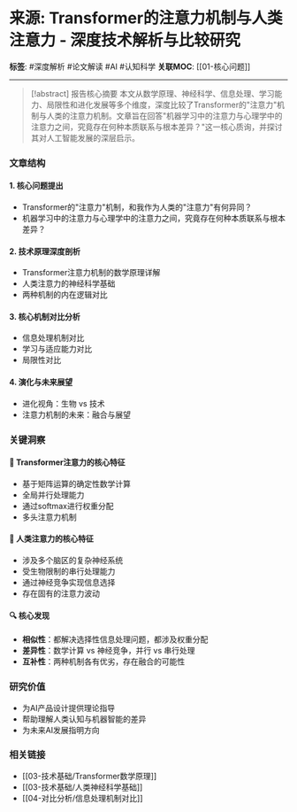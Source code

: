 # 来源: Transformer的注意力机制与人类注意力 - 深度技术解析与比较研究

**标签**: #深度解析 #论文解读 #AI #认知科学
**关联MOC**: [[01-核心问题]]

---

> [!abstract] 报告核心摘要
> 本文从数学原理、神经科学、信息处理、学习能力、局限性和进化发展等多个维度，深度比较了Transformer的"注意力"机制与人类的注意力机制。文章旨在回答"机器学习中的注意力与心理学中的注意力之间，究竟存在何种本质联系与根本差异？"这一核心质询，并探讨其对人工智能发展的深层启示。

### 文章结构

#### 1. 核心问题提出
- Transformer的"注意力"机制，和我作为人类的"注意力"有何异同？
- 机器学习中的注意力与心理学中的注意力之间，究竟存在何种本质联系与根本差异？

#### 2. 技术原理深度剖析
- Transformer注意力机制的数学原理详解
- 人类注意力的神经科学基础
- 两种机制的内在逻辑对比

#### 3. 核心机制对比分析
- 信息处理机制对比
- 学习与适应能力对比
- 局限性对比

#### 4. 演化与未来展望
- 进化视角：生物 vs 技术
- 注意力机制的未来：融合与展望

### 关键洞察

#### 🤖 Transformer注意力的核心特征
- 基于矩阵运算的确定性数学计算
- 全局并行处理能力
- 通过softmax进行权重分配
- 多头注意力机制

#### 🧠 人类注意力的核心特征
- 涉及多个脑区的复杂神经系统
- 受生物限制的串行处理能力
- 通过神经竞争实现信息选择
- 存在固有的注意力波动

#### 🔍 核心发现
- **相似性**：都解决选择性信息处理问题，都涉及权重分配
- **差异性**：数学计算 vs 神经竞争，并行 vs 串行处理
- **互补性**：两种机制各有优劣，存在融合的可能性

### 研究价值
- 为AI产品设计提供理论指导
- 帮助理解人类认知与机器智能的差异
- 为未来AI发展指明方向

### 相关链接
- [[03-技术基础/Transformer数学原理]]
- [[03-技术基础/人类神经科学基础]]
- [[04-对比分析/信息处理机制对比]]